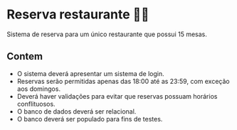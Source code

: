 # Reserva restaurante 📝🥗

Sistema de reserva para um único restaurante que possui 15 mesas.

## Contem

- O sistema deverá apresentar um sistema de login.
- Reservas serão permitidas apenas das 18:00 até as 23:59, com exceção aos domingos.
- Deverá haver validações para evitar que reservas possuam horários conflituosos.
- O banco de dados deverá ser relacional.
- O banco deverá ser populado para fins de testes.
